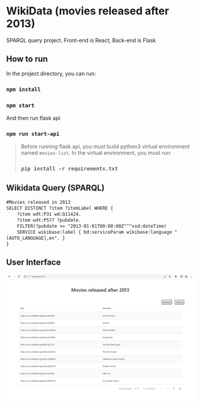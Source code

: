 # WikiData (movies released after 2013)
SPARQL query project. Front-end is React, Back-end is Flask

## How to run

In the project directory, you can run:

### `npm install`
### `npm start`

And then run flask api

### `npm run start-api`

>Before running flask api, you must build python3 virtual environment named ```movies-list```.
In the virtual environment, you must run:
>
>### `pip install -r requirements.txt`

## Wikidata Query (SPARQL)
```
#Movies released in 2013
SELECT DISTINCT ?item ?itemLabel WHERE {
    ?item wdt:P31 wd:Q11424.
    ?item wdt:P577 ?pubdate.
    FILTER(?pubdate >= "2013-01-01T00:00:00Z"^^xsd:dateTime)
    SERVICE wikibase:label { bd:serviceParam wikibase:language "[AUTO_LANGUAGE],en". }
}
```
## User Interface
<img src="Screenshot.png" width=600>